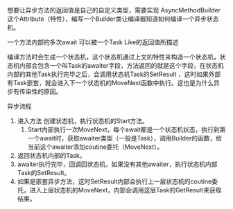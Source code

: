 想要让异步方法的返回值是自己的自定义类型，需要实现 AsyncMethodBuilder 这个Attribute（特性），编写一个Builder类让编译器知道如何编译一个异步状态机。

一个方法内部的多次await 可以被一个Task Like的返回值所描述 

编译方法时会生成一个状态机，这个状态机通过上文的特性来构造一个状态机，状态机内部会包含一个叫Task的awaiter字段，方法返回的就是这个字段，在状态机内部的其他Task执行完毕之后，会调用状态机Task的SetResult ，这时如果外部有Task嵌套，就会进入下一个状态机的MoveNext函数中执行。这也是为什么异步有传染性的原因。

异步流程

1. 进入方法 创建状态机，执行状态机的Start方法。
   1. Start内部执行一次MoveNext，每个await都是一个状态机状态，执行到第一个await时，获取awaiter类型（一般是Task），调用Builder的函数，给当前这个awaiter添加coutine委托（MoveNext）。
2. 返回状态机内部的Task。
3. awaiter执行完毕，回调回状态机，如果没有其他awaiter，执行状态机内部Task的SetResult。
4. 如果是嵌套异步方法，这时SetResult内部会执行上一层状态机的coutine委托，进入上层状态机的MoveNext，内部会调用这层Task的GetResult来获取结果。